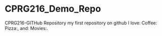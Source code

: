 # CPRG216_Demo_Repo
CPRG216-GITHub Repository
my first repository on github
I love: Coffee: Pizza:, and: Movies:. 
